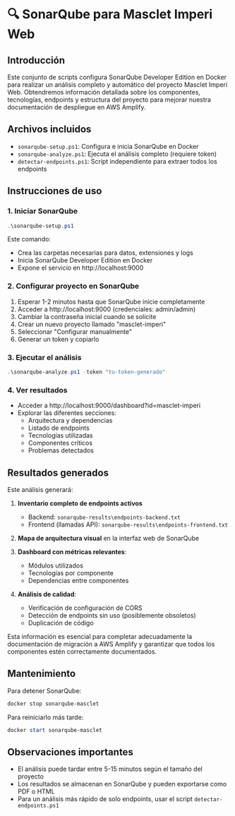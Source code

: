 # 🔍 SonarQube para Masclet Imperi Web

## Introducción

Este conjunto de scripts configura SonarQube Developer Edition en Docker para realizar un análisis completo y automático del proyecto Masclet Imperi Web. Obtendremos información detallada sobre los componentes, tecnologías, endpoints y estructura del proyecto para mejorar nuestra documentación de despliegue en AWS Amplify.

## Archivos incluidos

- `sonarqube-setup.ps1`: Configura e inicia SonarQube en Docker
- `sonarqube-analyze.ps1`: Ejecuta el análisis completo (requiere token)
- `detectar-endpoints.ps1`: Script independiente para extraer todos los endpoints

## Instrucciones de uso

### 1. Iniciar SonarQube

```powershell
.\sonarqube-setup.ps1
```

Este comando:
- Crea las carpetas necesarias para datos, extensiones y logs
- Inicia SonarQube Developer Edition en Docker
- Expone el servicio en http://localhost:9000

### 2. Configurar proyecto en SonarQube

1. Esperar 1-2 minutos hasta que SonarQube inicie completamente
2. Acceder a http://localhost:9000 (credenciales: admin/admin)
3. Cambiar la contraseña inicial cuando se solicite
4. Crear un nuevo proyecto llamado "masclet-imperi"
5. Seleccionar "Configurar manualmente"
6. Generar un token y copiarlo

### 3. Ejecutar el análisis

```powershell
.\sonarqube-analyze.ps1 -token "tu-token-generado"
```

### 4. Ver resultados

- Acceder a http://localhost:9000/dashboard?id=masclet-imperi
- Explorar las diferentes secciones:
  - Arquitectura y dependencias
  - Listado de endpoints
  - Tecnologías utilizadas
  - Componentes críticos
  - Problemas detectados

## Resultados generados

Este análisis generará:

1. **Inventario completo de endpoints activos**
   - Backend: `sonarqube-results\endpoints-backend.txt`
   - Frontend (llamadas API): `sonarqube-results\endpoints-frontend.txt`

2. **Mapa de arquitectura visual** en la interfaz web de SonarQube

3. **Dashboard con métricas relevantes**:
   - Módulos utilizados
   - Tecnologías por componente
   - Dependencias entre componentes

4. **Análisis de calidad**:
   - Verificación de configuración de CORS
   - Detección de endpoints sin uso (posiblemente obsoletos)
   - Duplicación de código

Esta información es esencial para completar adecuadamente la documentación de migración a AWS Amplify y garantizar que todos los componentes estén correctamente documentados.

## Mantenimiento

Para detener SonarQube:

```powershell
docker stop sonarqube-masclet
```

Para reiniciarlo más tarde:

```powershell
docker start sonarqube-masclet
```

## Observaciones importantes

- El análisis puede tardar entre 5-15 minutos según el tamaño del proyecto
- Los resultados se almacenan en SonarQube y pueden exportarse como PDF o HTML
- Para un análisis más rápido de solo endpoints, usar el script `detectar-endpoints.ps1`
